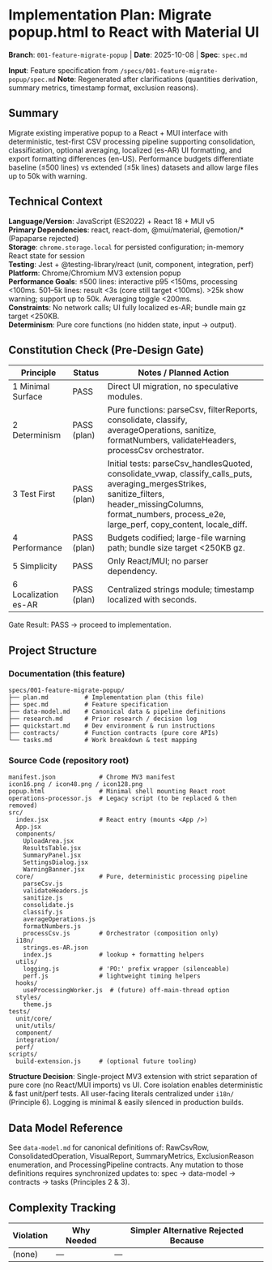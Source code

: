 ﻿# Implementation Plan: Migrate popup.html to React with Material UI

**Branch**: `001-feature-migrate-popup` | **Date**: 2025-10-08 | **Spec**: `spec.md`

**Input**: Feature specification from `/specs/001-feature-migrate-popup/spec.md`
**Note**: Regenerated after clarifications (quantities derivation, summary metrics, timestamp format, exclusion reasons).

## Summary

Migrate existing imperative popup to a React + MUI interface with deterministic, test-first CSV processing pipeline supporting consolidation, classification, optional averaging, localized (es-AR) UI formatting, and export formatting differences (en-US). Performance budgets differentiate baseline (≤500 lines) vs extended (≤5k lines) datasets and allow large files up to 50k with warning.

## Technical Context

**Language/Version**: JavaScript (ES2022) + React 18 + MUI v5  
**Primary Dependencies**: react, react-dom, @mui/material, @emotion/* (Papaparse rejected)  
**Storage**: `chrome.storage.local` for persisted configuration; in-memory React state for session  
**Testing**: Jest + @testing-library/react (unit, component, integration, perf)  
**Platform**: Chrome/Chromium MV3 extension popup  
**Performance Goals**: ≤500 lines: interactive p95 <150ms, processing <100ms. 501–5k lines: result <3s (core still target <100ms). >25k show warning; support up to 50k. Averaging toggle <200ms.  
**Constraints**: No network calls; UI fully localized es-AR; bundle main gz target <250KB.  
**Determinism**: Pure core functions (no hidden state, input → output).  

## Constitution Check (Pre-Design Gate)

| Principle | Status | Notes / Planned Action |
|-----------|--------|------------------------|
| 1 Minimal Surface | PASS | Direct UI migration, no speculative modules. |
| 2 Determinism | PASS (plan) | Pure functions: parseCsv, filterReports, consolidate, classify, averageOperations, sanitize, formatNumbers, validateHeaders, processCsv orchestrator. |
| 3 Test First | PASS (plan) | Initial tests: parseCsv_handlesQuoted, consolidate_vwap, classify_calls_puts, averaging_mergesStrikes, sanitize_filters, header_missingColumns, format_numbers, process_e2e, large_perf, copy_content, locale_diff. |
| 4 Performance | PASS (plan) | Budgets codified; large-file warning path; bundle size target <250KB gz. |
| 5 Simplicity | PASS | Only React/MUI; no parser dependency. |
| 6 Localization es-AR | PASS (plan) | Centralized strings module; timestamp localized with seconds. |

Gate Result: PASS → proceed to implementation.

## Project Structure

### Documentation (this feature)

```text
specs/001-feature-migrate-popup/
├── plan.md          # Implementation plan (this file)
├── spec.md          # Feature specification
├── data-model.md    # Canonical data & pipeline definitions
├── research.md      # Prior research / decision log
├── quickstart.md    # Dev environment & run instructions
├── contracts/       # Function contracts (pure core APIs)
└── tasks.md         # Work breakdown & test mapping
```

### Source Code (repository root)

```text
manifest.json            # Chrome MV3 manifest
icon16.png / icon48.png / icon128.png
popup.html               # Minimal shell mounting React root
operations-processor.js  # Legacy script (to be replaced & then removed)
src/
  index.jsx              # React entry (mounts <App />)
  App.jsx
  components/
    UploadArea.jsx
    ResultsTable.jsx
    SummaryPanel.jsx
    SettingsDialog.jsx
    WarningBanner.jsx
  core/                  # Pure, deterministic processing pipeline
    parseCsv.js
    validateHeaders.js
    sanitize.js
    consolidate.js
    classify.js
    averageOperations.js
    formatNumbers.js
    processCsv.js        # Orchestrator (composition only)
  i18n/
    strings.es-AR.json
    index.js             # lookup + formatting helpers
  utils/
    logging.js           # 'PO:' prefix wrapper (silenceable)
    perf.js              # lightweight timing helpers
  hooks/
    useProcessingWorker.js  # (future) off-main-thread option
  styles/
    theme.js
tests/
  unit/core/
  unit/utils/
  component/
  integration/
  perf/
scripts/
  build-extension.js     # (optional future tooling)
```

**Structure Decision**: Single-project MV3 extension with strict separation of pure core (no React/MUI imports) vs UI. Core isolation enables deterministic & fast unit/perf tests. All user-facing literals centralized under `i18n/` (Principle 6). Logging is minimal & easily silenced in production builds.

## Data Model Reference

See `data-model.md` for canonical definitions of: RawCsvRow, ConsolidatedOperation, VisualReport, SummaryMetrics, ExclusionReason enumeration, and ProcessingPipeline contracts. Any mutation to those definitions requires synchronized updates to: spec → data-model → contracts → tasks (Principles 2 & 3).

## Complexity Tracking

| Violation | Why Needed | Simpler Alternative Rejected Because |
|-----------|------------|-------------------------------------|
| (none) | — | — |
